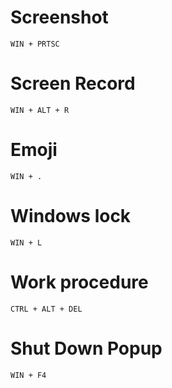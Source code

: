 # Screenshot
```
WIN + PRTSC
```

# Screen Record
```
WIN + ALT + R
```

# Emoji
```
WIN + .
```

# Windows lock
```
WIN + L
```

# Work procedure
```
CTRL + ALT + DEL
```

# Shut Down Popup
```
WIN + F4
```